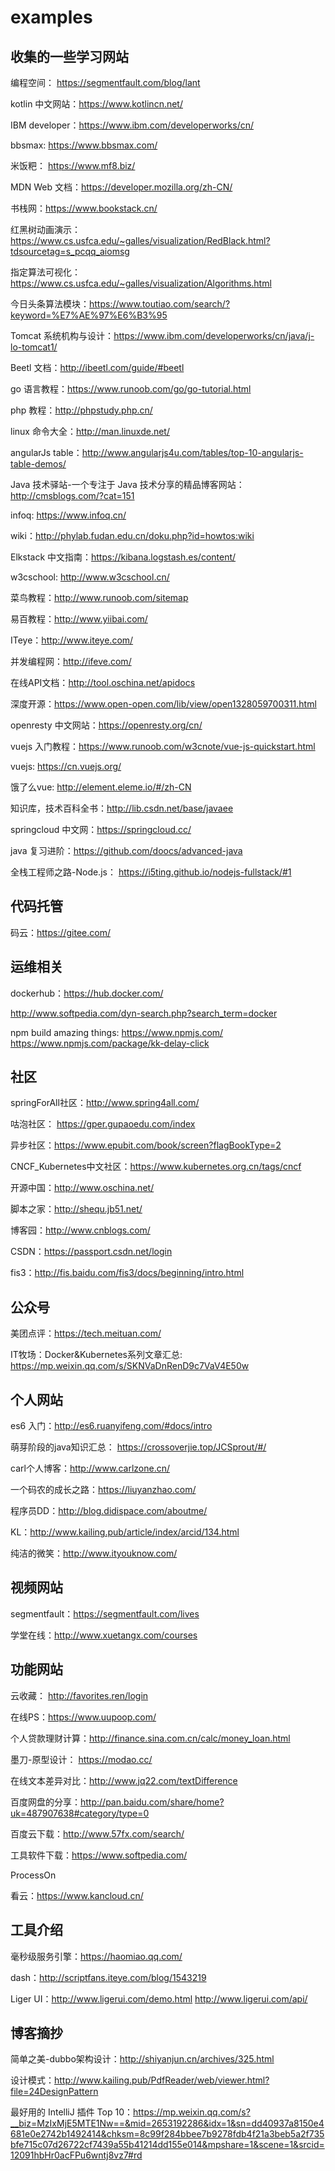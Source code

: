 # examples

## 收集的一些学习网站

编程空间： https://segmentfault.com/blog/lant 

kotlin 中文网站：https://www.kotlincn.net/

IBM developer：https://www.ibm.com/developerworks/cn/

bbsmax: https://www.bbsmax.com/

米饭粑： https://www.mf8.biz/

MDN Web 文档：https://developer.mozilla.org/zh-CN/

书栈网：https://www.bookstack.cn/

红黑树动画演示： https://www.cs.usfca.edu/~galles/visualization/RedBlack.html?tdsourcetag=s_pcqq_aiomsg

指定算法可视化： https://www.cs.usfca.edu/~galles/visualization/Algorithms.html

今日头条算法模块：https://www.toutiao.com/search/?keyword=%E7%AE%97%E6%B3%95 

Tomcat 系统机构与设计：https://www.ibm.com/developerworks/cn/java/j-lo-tomcat1/ 

Beetl 文档：http://ibeetl.com/guide/#beetl 

go 语言教程：https://www.runoob.com/go/go-tutorial.html

php 教程：http://phpstudy.php.cn/ 

linux 命令大全：http://man.linuxde.net/ 

angularJs table：http://www.angularjs4u.com/tables/top-10-angularjs-table-demos/ 

Java 技术驿站-一个专注于 Java 技术分享的精品博客网站：http://cmsblogs.com/?cat=151

infoq: https://www.infoq.cn/

wiki：http://phylab.fudan.edu.cn/doku.php?id=howtos:wiki

Elkstack 中文指南：https://kibana.logstash.es/content/

w3cschool: http://www.w3cschool.cn/

菜鸟教程：http://www.runoob.com/sitemap

易百教程：http://www.yiibai.com/

ITeye：http://www.iteye.com/

并发编程网：http://ifeve.com/

在线API文档：http://tool.oschina.net/apidocs

深度开源：https://www.open-open.com/lib/view/open1328059700311.html

openresty 中文网站：https://openresty.org/cn/

vuejs 入门教程：https://www.runoob.com/w3cnote/vue-js-quickstart.html

vuejs: https://cn.vuejs.org/

饿了么vue: http://element.eleme.io/#/zh-CN

知识库，技术百科全书：http://lib.csdn.net/base/javaee

springcloud 中文网：https://springcloud.cc/

java 复习进阶：https://github.com/doocs/advanced-java

全栈工程师之路-Node.js： https://i5ting.github.io/nodejs-fullstack/#1

## 代码托管

码云：https://gitee.com/

## 运维相关

dockerhub：https://hub.docker.com/

http://www.softpedia.com/dyn-search.php?search_term=docker

npm build amazing things: https://www.npmjs.com/  https://www.npmjs.com/package/kk-delay-click

## 社区

springForAll社区：http://www.spring4all.com/

咕泡社区： https://gper.gupaoedu.com/index

异步社区：https://www.epubit.com/book/screen?flagBookType=2

CNCF_Kubernetes中文社区：https://www.kubernetes.org.cn/tags/cncf

开源中国：http://www.oschina.net/

脚本之家：http://shequ.jb51.net/

博客园：http://www.cnblogs.com/

CSDN：https://passport.csdn.net/login

fis3：http://fis.baidu.com/fis3/docs/beginning/intro.html

## 公众号

美团点评：https://tech.meituan.com/

IT牧场：Docker&Kubernetes系列文章汇总: https://mp.weixin.qq.com/s/SKNVaDnRenD9c7VaV4E50w

## 个人网站

es6 入门：http://es6.ruanyifeng.com/#docs/intro

萌芽阶段的java知识汇总： https://crossoverjie.top/JCSprout/#/

carl个人博客：http://www.carlzone.cn/

一个码农的成长之路：https://liuyanzhao.com/

程序员DD：http://blog.didispace.com/aboutme/

KL：http://www.kailing.pub/article/index/arcid/134.html

纯洁的微笑：http://www.ityouknow.com/

## 视频网站

segmentfault：https://segmentfault.com/lives

学堂在线：http://www.xuetangx.com/courses

## 功能网站

云收藏： http://favorites.ren/login

在线PS：https://www.uupoop.com/

个人贷款理财计算：http://finance.sina.com.cn/calc/money_loan.html

墨刀-原型设计： https://modao.cc/

在线文本差异对比：http://www.jq22.com/textDifference

百度网盘的分享：http://pan.baidu.com/share/home?uk=487907638#category/type=0

百度云下载：http://www.57fx.com/search/

工具软件下载：https://www.softpedia.com/

ProcessOn

看云：https://www.kancloud.cn/

## 工具介绍

毫秒级服务引擎：https://haomiao.qq.com/

dash：http://scriptfans.iteye.com/blog/1543219

Liger UI：http://www.ligerui.com/demo.html   http://www.ligerui.com/api/

## 博客摘抄

简单之美-dubbo架构设计：http://shiyanjun.cn/archives/325.html

设计模式：http://www.kailing.pub/PdfReader/web/viewer.html?file=24DesignPattern

最好用的 IntelliJ 插件 Top 10：https://mp.weixin.qq.com/s?__biz=MzIxMjE5MTE1Nw==&mid=2653192286&idx=1&sn=dd40937a8150e4681e0e2742b1492414&chksm=8c99f284bbee7b9278fdb4f21a3beb5a2f735bfe715c07d26722cf7439a55b41214dd155e014&mpshare=1&scene=1&srcid=12091hbHr0acFPu6wntj8vz7#rd 

